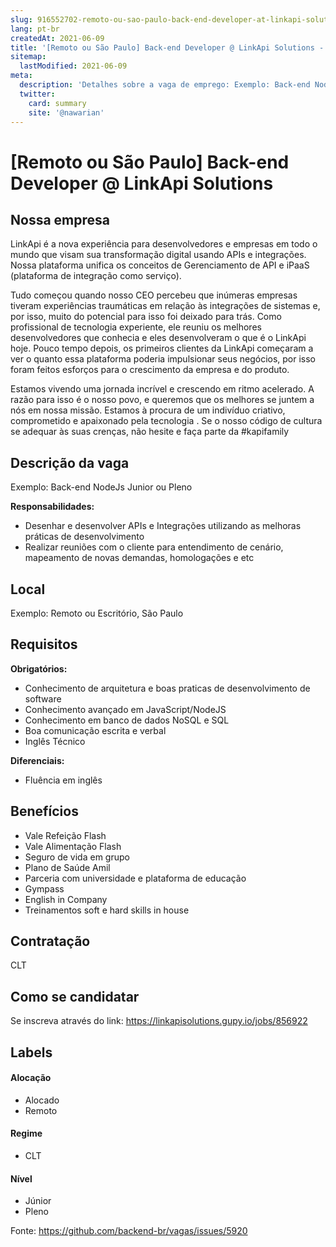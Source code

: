 ```yaml
---
slug: 916552702-remoto-ou-sao-paulo-back-end-developer-at-linkapi-solutions
lang: pt-br
createdAt: 2021-06-09
title: '[Remoto ou São Paulo] Back-end Developer @ LinkApi Solutions - Vaga de Emprego'
sitemap:
  lastModified: 2021-06-09
meta:
  description: 'Detalhes sobre a vaga de emprego: Exemplo: Back-end NodeJs Junior ou Pleno **Responsabilidades:** - Desenhar e desenvolver APIs e Integrações utilizando as melhoras práticas de desenvolvimento - Realizar reuniões com o cliente para entendimento de cenário, mapeamento de novas demandas, homologações e etc'
  twitter:
    card: summary
    site: '@nawarian'
---
```


# [Remoto ou São Paulo] Back-end Developer @ LinkApi Solutions

## Nossa empresa

LinkApi é a nova experiência para desenvolvedores e empresas em todo o mundo que visam sua transformação digital usando APIs e integrações. Nossa plataforma unifica os conceitos de Gerenciamento de API e iPaaS (plataforma de integração como serviço).

Tudo começou quando nosso CEO percebeu que inúmeras empresas tiveram experiências traumáticas em relação às integrações de sistemas e, por isso, muito do potencial para isso foi deixado para trás. Como profissional de tecnologia experiente, ele reuniu os melhores desenvolvedores que conhecia e eles desenvolveram o que é o LinkApi hoje. Pouco tempo depois, os primeiros clientes da LinkApi começaram a ver o quanto essa plataforma poderia impulsionar seus negócios, por isso foram feitos esforços para o crescimento da empresa e do produto. 

Estamos vivendo uma jornada incrível e crescendo em ritmo acelerado. A razão para isso é o nosso povo, e queremos que os melhores se juntem a nós em nossa missão. Estamos à procura de um indivíduo criativo, comprometido e apaixonado pela tecnologia . Se o nosso código de cultura se adequar às suas crenças, não hesite e faça parte da #kapifamily

## Descrição da vaga

Exemplo: Back-end NodeJs Junior ou Pleno

**Responsabilidades:**
- Desenhar e desenvolver APIs e Integrações utilizando as melhoras práticas de desenvolvimento
- Realizar reuniões com o cliente para entendimento de cenário, mapeamento de novas demandas, homologações e etc

## Local

Exemplo: Remoto ou Escritório, São Paulo

## Requisitos

**Obrigatórios:**
- Conhecimento de arquitetura e boas praticas de desenvolvimento de software
- Conhecimento avançado em JavaScript/NodeJS
- Conhecimento em banco de dados NoSQL e SQL
- Boa comunicação escrita e verbal
- Inglês Técnico

**Diferenciais:**
- Fluência em inglês

## Benefícios
- Vale Refeição Flash
- Vale Alimentação Flash
- Seguro de vida em grupo
- Plano de Saúde Amil
- Parceria com universidade e plataforma de educação
- Gympass
- English in Company
- Treinamentos soft e hard skills in house

## Contratação

CLT

## Como se candidatar

Se inscreva através do link: https://linkapisolutions.gupy.io/jobs/856922

## Labels

#### Alocação
- Alocado
- Remoto

#### Regime
- CLT

#### Nível
- Júnior
- Pleno

Fonte: https://github.com/backend-br/vagas/issues/5920